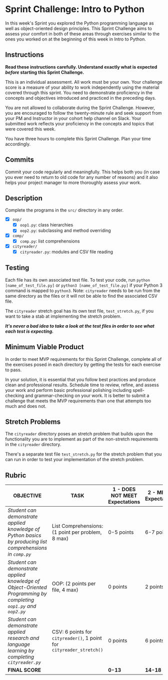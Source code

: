 #  Sprint Challenge: Intro to Python

In this week's Sprint you explored the Python programming language as well as object-oriented design principles. This Sprint Challenge aims to assess your comfort in both of these areas through exercises similar to the ones you worked on at the beginning of this week in Intro to Python.

## Instructions
**Read these instructions carefully. Understand exactly what is expected _before_ starting this Sprint Challenge.**

This is an individual assessment. All work must be your own. Your challenge score is a measure of your ability to work independently using the material covered through this sprint. You need to demonstrate proficiency in the concepts and objectives introduced and practiced in the preceding days.

You are not allowed to collaborate during the Sprint Challenge. However, you are encouraged to follow the twenty-minute rule and seek support from your PM and Instructor in your cohort help channel on Slack. Your submitted work reflects your proficiency in the concepts and topics that were covered this week.

You have three hours to complete this Sprint Challenge. Plan your time accordingly.

## Commits

Commit your code regularly and meaningfully. This helps both you (in case you ever need to return to old code for any number of reasons) and it also helps your project manager to more thoroughly assess your work.

## Description

Complete the programs in the `src/` directory in any order.

* [x] `oop/`
    * [x] `oop1.py`: class hierarchies
    * [x] `oop2.py`: subclassing and method overriding
* [x] `comp/`
    * [x] `comp.py`: list comprehensions
* [x] `cityreader/`
    * [x] `cityreader.py`: modules and CSV file reading

## Testing

Each file has its own associated test file. To test your code, run `python [name_of_test_file.py]` or `python3 [name_of_test_file.py]` if your Python 3 command is mapped to `python3`. Note: `cityreader` needs to be run from the same directory as the files or it will not be able to find the associated CSV file.

The `cityreader` stretch goal has its own test file, `test_stretch.py`, if you want to take a stab at implementing the stretch problem.

**_It's never a bad idea to take a look at the test files in order to see what each test is expecting._**

## Minimum Viable Product

In order to meet MVP requirements for this Sprint Challenge, complete all of the exercises posed in each directory by getting the tests for each exercise to pass.

In your solution, it is essential that you follow best practices and produce clean and professional results. Schedule time to review, refine, and assess your work and perform basic professional polishing including spell-checking and grammar-checking on your work. It is better to submit a challenge that meets the MVP requirements than one that attempts too much and does not.

## Stretch Problems

The `cityreader` directory poses an stretch problem that builds upon the functionality you are to implement as part of the non-stretch requirements in the `cityreader` directory. 

There's a separate test file `test_stretch.py` for the stretch problem that you can run in order to test your implementation of the stretch problem.

## Rubric
| OBJECTIVE | TASK | 1 - DOES NOT MEET Expectations | 2 - MEETS Expectations | 3 - EXCEEDS Expectations | SCORE |
| ---------- | ----- | ------- | ------- | ------- | -- |
| _Student can demonstrate applied knowledge of Python basics by producing list comprehensions in `comp.py`_ | List Comprehensions: (1 point per problem, 8 max) | 0-5 points | 6-7 points | 8 points |  |
| _Student can demonstrate applied knowledge of Object-Oriented Programming by completing `oop1.py` and `oop2.py`_ | OOP: (2 points per file, 4 max) | 0 points | 2 points | 4 points |  |
| _Student can demonstrate applied research and language learning by completing `cityreader.py`_ | CSV: 6 points for `cityreader()`, 1 point for `cityreader_stretch()` | 0 points | 6 points | 7 points |  |
| **FINAL SCORE** | | **0-13** | **14-18** | **19** |  |
